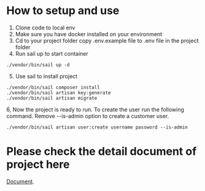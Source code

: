 # How to setup and use
1. Clone code to local env
2. Make sure you have docker installed on your environment
3. Cd to your project folder copy .env.example file to .env file in the project folder
4. Run sail up to start container
```
./vendor/bin/sail up -d
```
5. Use sail to install project
```
./vendor/bin/sail composer install
./vendor/bin/sail artisan key:generate
./vendor/bin/sail artisan migrate

```
6, Now the project is ready to run. To create the user run the following command. Remove --is-admin option to create a customer user.
```
./vendor/bin/sail artisan user:create username password --is-admin

```
# Please check the detail document of project here

[Document](https://docs.google.com/document/d/10mcqWKGE-ZKGJPQCgi-UtVisXmG0GeNOBhD8AJD-gjw/edit?usp=sharing).

	
